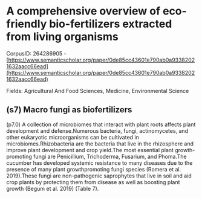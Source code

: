 # A comprehensive overview of eco-friendly bio-fertilizers extracted from living organisms

CorpusID: 264286905 - [https://www.semanticscholar.org/paper/0de85cc43601e790ab0a93382021632aacc66ead](https://www.semanticscholar.org/paper/0de85cc43601e790ab0a93382021632aacc66ead)

Fields: Agricultural And Food Sciences, Medicine, Environmental Science

## (s7) Macro fungi as biofertilizers
(p7.0) A collection of microbiomes that interact with plant roots affects plant development and defense.Numerous bacteria, fungi, actinomycetes, and other eukaryotic microorganisms can be cultivated in microbiomes.Rhizobacteria are the bacteria that live in the rhizosphere and improve plant development and crop yield.The most essential plant growth-promoting fungi are Penicillium, Trichoderma, Fusarium, and Phoma.The cucumber has developed systemic resistance to many diseases due to the presence of many plant growthpromoting fungi species (Romera et al. 2019).These fungi are non-pathogenic saprophytes that live in soil and aid crop plants by protecting them from disease as well as boosting plant growth (Begum et al. 2019) (Table 7).
